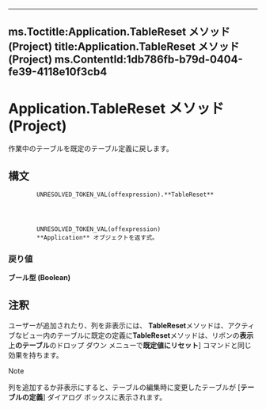 

---
ms.Toctitle:Application.TableReset メソッド (Project)
title:Application.TableReset メソッド (Project)
ms.ContentId:1db786fb-b79d-0404-fe39-4118e10f3cb4
---
# Application.TableReset メソッド (Project)




作業中のテーブルを既定のテーブル定義に戻します。

## 構文

            UNRESOLVED_TOKEN_VAL(offexpression).**TableReset**




            UNRESOLVED_TOKEN_VAL(offexpression)
            **Application** オブジェクトを返す式。

### 戻り値
**ブール型 (Boolean)**





## 注釈
ユーザーが追加されたり、列を非表示には、 **TableReset**メソッドは、アクティブなビュー内のテーブルに既定の定義に**TableReset**メソッドは、リボンの**表示**上**のテーブル**のドロップ ダウン メニューで**既定値にリセット**] コマンドと同じ効果を持ちます。

>[!NOTE]
>列を追加するか非表示にすると、テーブルの編集時に変更したテーブルが [**テーブルの定義**] ダイアログ ボックスに表示されます。






